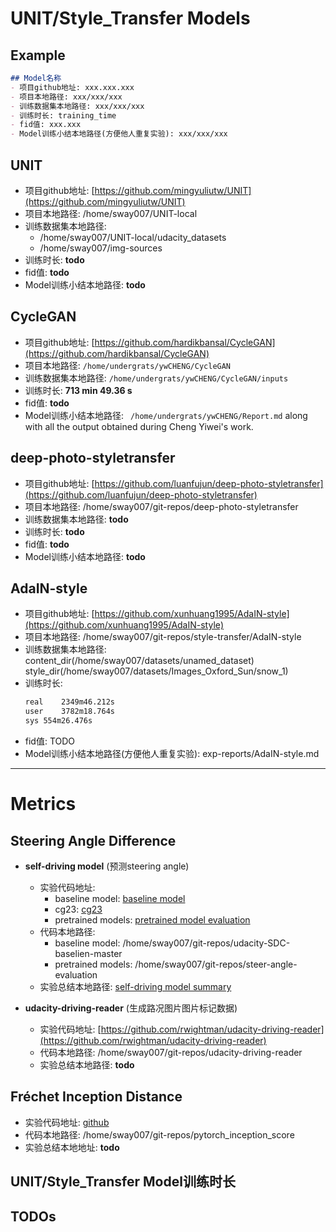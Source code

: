 # UNIT/Style_Transfer Models

## Example
``` markdown
## Model名称
- 项目github地址: xxx.xxx.xxx
- 项目本地路径: xxx/xxx/xxx
- 训练数据集本地路径: xxx/xxx/xxx
- 训练时长: training_time
- fid值: xxx.xxx
- Model训练小结本地路径(方便他人重复实验): xxx/xxx/xxx
```

## UNIT

- 项目github地址: [https://github.com/mingyuliutw/UNIT](https://github.com/mingyuliutw/UNIT)
- 项目本地路径: /home/sway007/UNIT-local
- 训练数据集本地路径:
  - /home/sway007/UNIT-local/udacity_datasets
  - /home/sway007/img-sources
- 训练时长: **todo**
- fid值: **todo**
- Model训练小结本地路径: **todo**

## CycleGAN

- 项目github地址:  [https://github.com/hardikbansal/CycleGAN](https://github.com/hardikbansal/CycleGAN)
- 项目本地路径: `/home/undergrats/ywCHENG/CycleGAN`
- 训练数据集本地路径: `/home/undergrats/ywCHENG/CycleGAN/inputs`
- 训练时长: **713 min 49.36 s**
- fid值: **todo**
- Model训练小结本地路径: ` /home/undergrats/ywCHENG/Report.md` along with all the output obtained during Cheng Yiwei's work.

## deep-photo-styletransfer

- 项目github地址: [https://github.com/luanfujun/deep-photo-styletransfer](https://github.com/luanfujun/deep-photo-styletransfer)
- 项目本地路径: /home/sway007/git-repos/deep-photo-styletransfer
- 训练数据集本地路径: **todo**
- 训练时长: **todo**
- fid值: **todo**
- Model训练小结本地路径: **todo**

## AdaIN-style

- 项目github地址: [https://github.com/xunhuang1995/AdaIN-style](https://github.com/xunhuang1995/AdaIN-style)
- 项目本地路径: /home/sway007/git-repos/style-transfer/AdaIN-style
- 训练数据集本地路径: content_dir(/home/sway007/datasets/unamed_dataset)  style_dir(/home/sway007/datasets/Images_Oxford_Sun/snow_1)
- 训练时长: 
    ```bash
    real	2349m46.212s
    user	3782m18.764s
    sys	554m26.476s
    ``` 
- fid值: TODO
- Model训练小结本地路径(方便他人重复实验): exp-reports/AdaIN-style.md

-----------------------

# Metrics

## Steering Angle Difference

- **self-driving model** (预测steering angle)
    - 实验代码地址: 
        - baseline model: [baseline model](https://github.com/dolaameng/udacity-SDC-baseline)
        - cg23: [cg23](https://github.com/udacity/self-driving-car/tree/master/steering-models/community-models/cg23)
        - pretrained models: [pretrained model evaluation](https://github.com/udacity/self-driving-car/tree/master/steering-models/evaluation)
    - 代码本地路径: 
        - baseline model: /home/sway007/git-repos/udacity-SDC-baselien-master
        - pretrained models: /home/sway007/git-repos/steer-angle-evaluation
    - 实验总结本地路径: [self-driving model summary](https://docs.google.com/document/d/1koSxoUU7QjgYpHRdOcLGRNhlKUnOZWE1EMcpufwrH-M/edit?usp=sharing)
  
- **udacity-driving-reader** (生成路况图片图片标记数据)
    - 实验代码地址: [https://github.com/rwightman/udacity-driving-reader](https://github.com/rwightman/udacity-driving-reader)
    - 代码本地路径: /home/sway007/git-repos/udacity-driving-reader
    - 实验总结本地路径: **todo**

## Fréchet Inception Distance

- 实验代码地址: [github](https://github.com/mseitzer/pytorch-fid)
- 代码本地路径: /home/sway007/git-repos/pytorch_inception_score
- 实验总结本地地址: **todo**

## UNIT/Style_Transfer Model训练时长

## TODOs